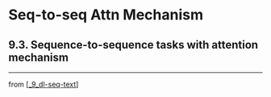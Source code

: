 # Seq-to-seq Attn Mechanism
## 9.3. Sequence-to-sequence tasks with attention mechanism
---
from [[_9_dl-seq-text]]

[//begin]: # "Autogenerated link references for markdown compatibility"
[_9_dl-seq-text]: ../_9_dl-seq-text.md "DL for Seq Text"
[//end]: # "Autogenerated link references"